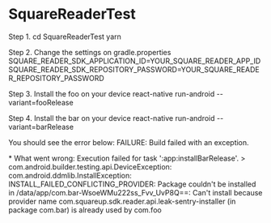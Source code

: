 # SquareReaderTest

Step 1.
cd SquareReaderTest 
yarn

Step 2.
Change the settings on gradle.properties
SQUARE_READER_SDK_APPLICATION_ID=YOUR_SQUARE_READER_APP_ID
SQUARE_READER_SDK_REPOSITORY_PASSWORD=YOUR_SQUARE_READER_REPOSITORY_PASSWORD

Step 3.
Install the foo on your device
react-native run-android --variant=fooRelease

Step 4.
Install the bar on your device
react-native run-android --variant=barRelease

You should see the error below:
FAILURE: Build failed with an exception.

\* What went wrong:
Execution failed for task ':app:installBarRelease'.
\> com.android.builder.testing.api.DeviceException: com.android.ddmlib.InstallException: INSTALL_FAILED_CONFLICTING_PROVIDER: Package couldn't be installed in /data/app/com.bar-WsoeWMu222ss_Fvv_UvP8Q==: Can't install because provider name com.squareup.sdk.reader.api.leak-sentry-installer (in package com.bar) is already used by com.foo
